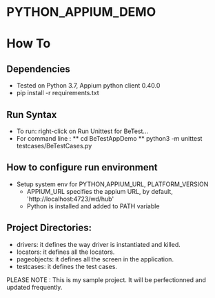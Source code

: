 # PYTHON_APPIUM_DEMO
How To
==============
## Dependencies
* Tested on Python 3.7, Appium python client 0.40.0
* pip install -r requirements.txt

## Run Syntax
* To run: right-click on Run Unittest for BeTest...
* For command line :
  ** cd BeTestAppDemo
  ** python3 -m unittest testcases/BeTestCases.py

## How to configure run environment
* Setup system env for PYTHON,APPIUM_URL, PLATFORM_VERSION
    * APPIUM_URL specifies the appium URL, by default, 'http://localhost:4723/wd/hub'
    * Python is installed and added to PATH variable
    

## Project Directories:
* drivers: it defines the way driver is instantiated and killed.
* locators: it defines all the locators.
* pageobjects: it defines all the screen in the application.
* testcases: it defines the test cases.

PLEASE NOTE : This is my sample project. It will be perfectionned and updated frequently.
